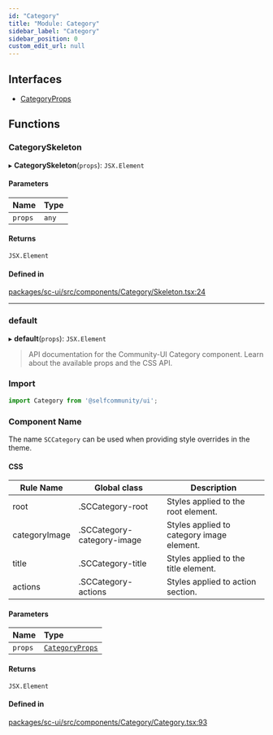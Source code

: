 ```yaml
---
id: "Category"
title: "Module: Category"
sidebar_label: "Category"
sidebar_position: 0
custom_edit_url: null
---
```


## Interfaces

- [CategoryProps](../interfaces/Category.CategoryProps)

## Functions

### CategorySkeleton

▸ **CategorySkeleton**(`props`): `JSX.Element`

#### Parameters

| Name | Type |
| :------ | :------ |
| `props` | `any` |

#### Returns

`JSX.Element`

#### Defined in

[packages/sc-ui/src/components/Category/Skeleton.tsx:24](https://github.com/selfcommunity/community-ui/blob/7f26f69/packages/sc-ui/src/components/Category/Skeleton.tsx#L24)

___

### default

▸ **default**(`props`): `JSX.Element`

> API documentation for the Community-UI Category component. Learn about the available props and the CSS API.
### Import
```jsx
import Category from '@selfcommunity/ui';
```
### Component Name
The name `SCCategory` can be used when providing style overrides in the theme.

#### CSS

|Rule Name|Global class|Description|
|---|---|---|
|root|.SCCategory-root|Styles applied to the root element.|
|categoryImage|.SCCategory-category-image|Styles applied to category image element.|
|title|.SCCategory-title|Styles applied to the title element.|
|actions|.SCCategory-actions|Styles applied to action section.|

#### Parameters

| Name | Type |
| :------ | :------ |
| `props` | [`CategoryProps`](../interfaces/Category.CategoryProps) |

#### Returns

`JSX.Element`

#### Defined in

[packages/sc-ui/src/components/Category/Category.tsx:93](https://github.com/selfcommunity/community-ui/blob/7f26f69/packages/sc-ui/src/components/Category/Category.tsx#L93)
